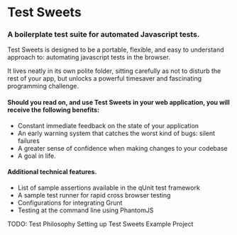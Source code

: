 Test Sweets
======================
### A boilerplate test suite for automated Javascript tests.

Test Sweets is designed to be a portable, flexible, and easy to understand approach to: automating javascript tests in the browser.

It lives neatly in its own polite folder, sitting carefully as not to disturb the rest of your app, but unlocks a powerful timesaver and fascinating programming challenge.

#### Should you read on, and use Test Sweets in your web application, you will receive the following benefits:

- Constant immediate feedback on the state of your application
- An early warning system that catches the worst kind of bugs: silent failures
- A greater sense of confidence when making changes to your codebase
- A goal in life.

#### Additional technical features.

- List of sample assertions available in the qUnit test framework
- A sample test runner for rapid cross browser testing
- Configurations for integrating Grunt
- Testing at the command line using PhantomJS

TODO: Test Philosophy
      Setting up Test Sweets
      Example Project